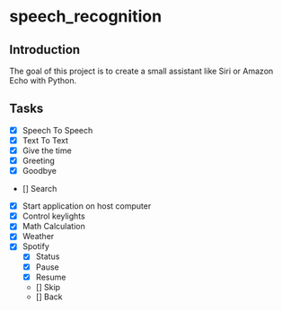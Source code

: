 # speech_recognition

## Introduction

The goal of this project is to create a small assistant like Siri or Amazon Echo with Python.

## Tasks

- [x] Speech To Speech
- [x] Text To Text
- [x] Give the time
- [x] Greeting
- [x] Goodbye
- [] Search
- [x] Start application on host computer
- [x] Control keylights
- [x] Math Calculation
- [x] Weather
- [x] Spotify
  - [x] Status
  - [x] Pause
  - [x] Resume
  - [] Skip
  - [] Back
